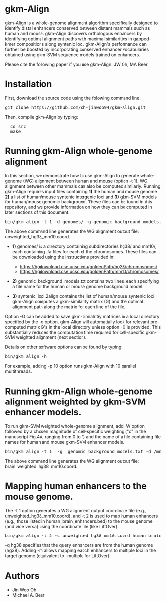 # gkm-Align
gkm-Align is a whole-genome alignment algorithm specifically designed to identify distal enhancers conserved between distant mammals such as human and mouse. gkm-Align discovers orthologous enhancers by identifying optimal alignment paths with maximal similarities in gapped-kmer compositions along syntenic loci. gkm-Align's performance can further be boosted by incorporating conserved enhancer vocabularies obtained using gkm-SVM sequence models trained on enhancers. 

Please cite the following paper if you use gkm-Align:
JW Oh, MA Beer  

# Installation
First, download the source code using the folowing command line:
<pre>
git clone https://github.com/oh-jinwoo94/gkm-Align.git
</pre>

Then, compile gkm-Align by typing:
<pre>
  cd src
  make
</pre>

# Running gkm-Align whole-genome alignment
In this section, we demonstrate how to use gkm-Align to generate whole-genome (WG) alignment between human and mouse (option -t 1). WG alignment between other mammals can also be computed similarly. Running gkm-Align requires input files containing **1)** the human and mouse genome  **2)** a list of human/mouse syntenic intergenic loci and **3)** gkm-SVM models for human/mouse genomic background. These files can be found in this repository, and we provide information on how they can be computed in later sections of this document. 

<pre>
bin/gkm_align -t 1 -d genomes/ -g genomic_background_models.txt  syntenic_loci.2align -o ofiles/ -n unweighted_hg38_mm10
</pre>
The above command line generates the WG alignment output file: unweighted_hg38_mm10.coord.

- **1)** genomes/ is a directory containing subdirectories hg38/ and mm10/, each containing .fa files for each of the chromosomes. These files can be downloaded using the instructions provided in:

  - https://hgdownload.cse.ucsc.edu/goldenPath/hg38/chromosomes/
  - https://hgdownload.cse.ucsc.edu/goldenPath/mm10/chromosomes/

- **2)** genomic_background_models.txt contains two lines, each specifying a file name for the human or mouse genome background model.

- **3)** syntenic_loci.2align contains the list of human/mouse syntenic loci. gkm-Align computes a gkm-similarity matrix (G) and the optimal alignment path along the matrix for each line of the file.

Option -G can be added to save gkm-simialritiy matrices in a local directory specified by the -o option. gkm-Align will automatially look for relevant pre-computed matrix G's in the local directory unless option -O is provided. This substantially reduces the computation time required for cell-specific gkm-SVM weighted alignment (next section).

Details on other software options can be found by typing:
<pre>
bin/gkm_align -h
</pre>
For example, adding -p 10 option runs gkm-Align with 10 parallel multithreads. 

# Running gkm-Align whole-genome alignment weighted by gkm-SVM enhancer models. 
To run gkm-SVM weighted whole-genome alignment, add -W option followed by a chosen magnitude of cell-specific weighting ("c" in the manuscript Fig.4A, ranging from 0 to 1) and the name of a file containing file names for human and mouse gkm-SVM enhancer models. 

<pre>
bin/gkm_align -t 1  -g  genomic_background_models.txt -d /mnt/data0/joh27/genomes/ syntenic_loci.2align -W 0.5,gkmSVM_human_mouse_brain_models.txt -o ofiles/ -n brain_weighted_hg38_mm10
</pre>  
The above command line generates the WG alignment output file: brain_weighted_hg38_mm10.coord.

# Mapping human enhancers to the mouse genome.
The -t 1 option generates a WG alignment output coordinate file (e.g., unweighted_hg38_mm10.coord), and -t 2 is used to map human enhancers (e.g., those listed in human_brain_enhancers.bed) to the mouse genome (and vice versa) using the coordinate file (like LiftOver).
<pre>
bin/gkm_align -t 2 -c unweighted_hg38_mm10.coord human_brain_enhancers.bed  -o ofiles/ -q hg38  -m -n human_brain_enhancers_mapped_to_mm10
</pre>
-q hg38 specifies that the query enhancers are from the human genome (hg38). Adding -m allows mapping eacch enhancers to multiple loci in the target genome (equivalent to -multiple for LiftOver).  




# Authors
- Jin Woo Oh 
- Michael A. Beer

